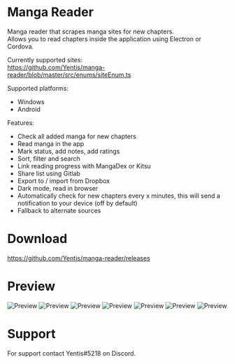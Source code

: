 # Manga Reader
Manga reader that scrapes manga sites for new chapters.  
Allows you to read chapters inside the application using Electron or Cordova.

Currently supported sites:  
https://github.com/Yentis/manga-reader/blob/master/src/enums/siteEnum.ts

Supported platforms:
- Windows
- Android

Features:
- Check all added manga for new chapters
- Read manga in the app
- Mark status, add notes, add ratings
- Sort, filter and search
- Link reading progress with MangaDex or Kitsu
- Share list using Gitlab
- Export to / import from Dropbox
- Dark mode, read in browser
- Automatically check for new chapters every x minutes, this will send a notification to your device (off by default)
- Fallback to alternate sources

# Download
https://github.com/Yentis/manga-reader/releases

# Preview
![Preview](https://i.imgur.com/YYk9av9.png)
![Preview](https://i.imgur.com/DQaW1uu.png)
![Preview](https://i.imgur.com/CML3jcX.png)
![Preview](https://i.imgur.com/sC7T0q6.png)
![Preview](https://i.imgur.com/gOx4VIZ.png)
![Preview](https://i.imgur.com/EaiUFkZ.png)
![Preview](https://i.imgur.com/A0zi4Xf.png)

# Support
For support contact Yentis#5218 on Discord.
